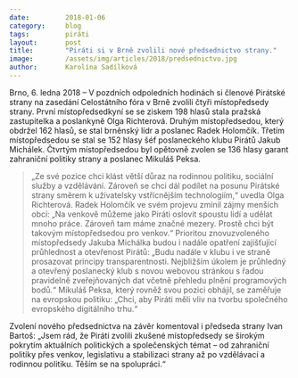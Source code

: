 ```yaml
---
date:         2018-01-06
category:     blog
tags:         piráti
layout:       post
title:        "Piráti si v Brně zvolili nové předsednictvo strany."
image:        /assets/img/articles/2018/predsednictvo.jpg
author:       Karolína Sadílková
---
```


Brno, 6. ledna 2018 – V pozdních odpoledních hodinách si členové Pirátské strany na zasedání Celostátního fóra v Brně zvolili čtyři místopředsedy strany. První místopředsedkyní se se ziskem 198 hlasů stala pražská zastupitelka a poslankyně Olga Richterová. Druhým místopředsedou, který obdržel 162 hlasů, se stal brněnský lídr a poslanec Radek Holomčík. Třetím místopředsedou se stal se 152 hlasy šéf poslaneckého klubu Pirátů Jakub Michálek. Čtvrtým místopředsedou byl opětovně zvolen se 136 hlasy garant zahraniční politiky strany a poslanec Mikuláš Peksa.

> „Ze své pozice chci klást větší důraz na rodinnou politiku, sociální služby a vzdělávání. Zároveň se chci dál podílet na posunu Pirátské strany směrem k uživatelsky vstřícnějším technologiím,“ uvedla Olga Richterová. Radek Holomčík ve svém projevu zmínil zájmy menších obcí: „Na venkově můžeme jako Piráti oslovit spoustu lidí a udělat mnoho práce. Zároveň tam máme značné mezery. Prostě chci být takovým místopředsedou pro venkov.“ Prioritou znovuzvoleného místopředsedy Jakuba Michálka budou i nadále opatření zajišťující průhlednost a otevřenost Pirátů: „Budu nadále v klubu i ve straně prosazovat principy transparentnosti. Nejbližším úkolem je průhledný a otevřený poslanecký klub s novou webovou stránkou s řadou pravidelně zveřejňovaných dat včetně přehledu plnění programových bodů.“ Mikuláš Peksa, který rovněž svou pozici obhájil, se zaměřuje na evropskou politiku: „Chci, aby Piráti měli vliv na tvorbu společného evropského digitálního trhu.“

Zvolení nového předsednictva na závěr komentoval i předseda strany Ivan Bartoš: „Jsem rád, že Piráti zvolili zkušené místopředsedy se širokým pokrytím aktuálních politických a společenských témat – od zahraniční politiky přes venkov, legislativu a stabilizaci strany až po vzdělávací a rodinnou politiku. Těším se na spolupráci.“
